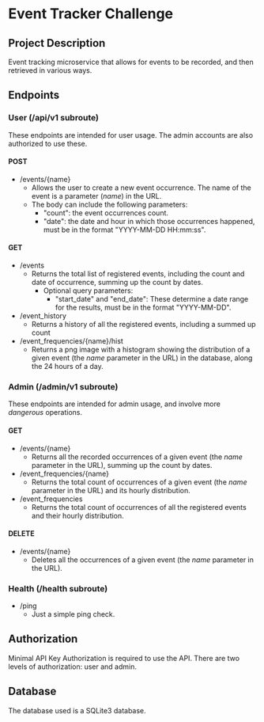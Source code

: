 # Event Tracker Challenge

## Project Description
Event tracking microservice that allows for events to be recorded, and then retrieved in various ways. 

## Endpoints

### User (/api/v1 subroute)
These endpoints are intended for user usage. The admin accounts are also authorized to use these.

#### POST
- /events/{name}
    - Allows the user to create a new event occurrence. The name of the event is a parameter (*name*) in the URL.
    - The body can include the following parameters:
      - "count": the event occurrences count.
      - "date": the date and hour in which those occurrences happened, must be in the format "YYYY-MM-DD HH:mm:ss".

#### GET
- /events
  - Returns the total list of registered events, including the count and date of occurrence, summing up the count by dates.
    - Optional query parameters:
      - "start_date" and "end_date": These determine a date range for the results, must be in the format "YYYY-MM-DD".
- /event_history
  - Returns a history of all the registered events, including a summed up count
- /event_frequencies/{name}/hist
  - Returns a png image with a histogram showing the distribution of a given event (the *name* parameter in the URL) in the database, along the 24 hours of a day.

### Admin (/admin/v1 subroute)
These endpoints are intended for admin usage, and involve more _dangerous_ operations.

#### GET
- /events/{name}
  - Returns all the recorded occurrences of a given event (the *name* parameter in the URL), summing up the count by dates.
- /event_frequencies/{name}
  - Returns the total count of occurrences of a given event (the *name* parameter in the URL) and its hourly distribution.
- /event_frequencies
  - Returns the total count of occurrences of all the registered events and their hourly distribution.

#### DELETE
- /events/{name}
  - Deletes all the occurrences of a given event (the *name* parameter in the URL).

### Health (/health subroute)

- /ping
  - Just a simple ping check.

## Authorization 

Minimal API Key Authorization is required to use the API. There are two levels of authorization: user and admin.

## Database

The database used is a SQLite3 database.